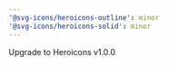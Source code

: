 ```yaml
---
'@svg-icons/heroicons-outline': minor
'@svg-icons/heroicons-solid': minor
---
```


Upgrade to Heroicons v1.0.0
